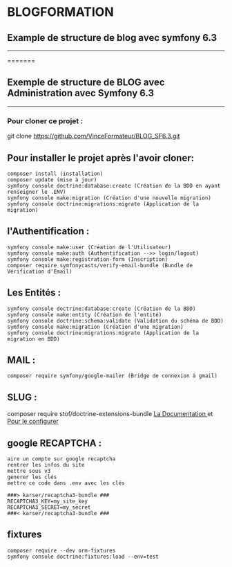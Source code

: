 
# BLOGFORMATION
## Example de structure de blog avec symfony 6.3
***
=======


## Exemple de structure de BLOG avec Administration avec Symfony 6.3 

***

### Pour cloner ce projet :
git clone https://github.com/VinceFormateur/BLOG_SF6.3.git


## Pour installer le projet après l'avoir cloner:
```
composer install (installation)
composer update (mise à jour)
symfony console doctrine:database:create (Création de la BDD en ayant renseigner le .ENV)
symfony console make:migration (Création d'une nouvelle migration)
symfony console doctrine:migrations:migrate (Application de la migration)
```

## l'Authentification :
```
symfony console make:user (Création de l'Utilisateur)
symfony console make:auth (Authentification -->> login/logout)
symfony console make:registration-form (Inscription)
composer require symfonycasts/verify-email-bundle (Bundle de Vérification d'Email)
```

## Les Entités :
```
symfony console doctrine:database:create (Création de la BDD)
symfony console make:entity (Création de l'entité)
symfony console doctrine:schema:validate (Validation du schéma de BDD)
symfony console make:migration (Création d'une migration)
symfony console doctrine:migrations:migrate (Application de la migration en BDD)
```

## MAIL :
```
composer require symfony/google-mailer (Bridge de connexion à gmail)
```

## SLUG :
composer require stof/doctrine-extensions-bundle
[ La Documentation ](https://symfony.com/bundles/StofDoctrineExtensionsBundle/current/index.html)
 et [  Pour le configurer  ](https://github.com/doctrine-extensions/DoctrineExtensions/blob/main/doc/sluggable.md)


## google RECAPTCHA :
```
aire un compte sur google recaptcha
rentrer les infos du site
mettre sous v3 
generer les clés
mettre ce code dans .env avec les clés

###> karser/recaptcha3-bundle ###
RECAPTCHA3_KEY=my_site_key
RECAPTCHA3_SECRET=my_secret
###< karser/recaptcha3-bundle ###

```
## fixtures
```
composer require --dev orm-fixtures
symfony console doctrine:fixtures:load --env=test
```